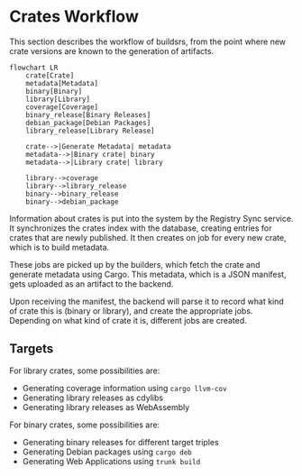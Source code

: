# Crates Workflow

This section describes the workflow of buildsrs, from the point where new crate
versions are known to the generation of artifacts.

```mermaid
flowchart LR
    crate[Crate]
    metadata[Metadata]
    binary[Binary]
    library[Library]
    coverage[Coverage]
    binary_release[Binary Releases]
    debian_package[Debian Packages]
    library_release[Library Release]
    
    crate-->|Generate Metadata| metadata
    metadata-->|Binary crate| binary
    metadata-->|Library crate| library

    library-->coverage
    library-->library_release
    binary-->binary_release
    binary-->debian_package
```

Information about crates is put into the system by the Registry Sync service.
It synchronizes the crates index with the database, creating entries for crates
that are newly published. It then creates on job for every new crate, which is
to build metadata.

These jobs are picked up by the builders, which fetch the crate and generate
metadata using Cargo. This metadata, which is a JSON manifest, gets uploaded
as an artifact to the backend.

Upon receiving the manifest, the backend will parse it to record what kind of
crate this is (binary or library), and create the appropriate jobs. Depending
on what kind of crate it is, different jobs are created.

## Targets

For library crates, some possibilities are:

- Generating coverage information using `cargo llvm-cov`
- Generating library releases as cdylibs
- Generating library releases as WebAssembly

For binary crates, some possibilities are:

- Generating binary releases for different target triples
- Generating Debian packages using `cargo deb`
- Generating Web Applications using `trunk build`
